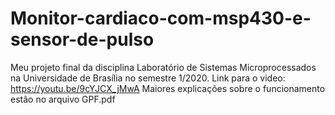 # Monitor-cardiaco-com-msp430-e-sensor-de-pulso
Meu projeto final da disciplina Laboratório de Sistemas Microprocessados na Universidade de Brasília no semestre 1/2020.
Link para o video: https://youtu.be/9cYJCX_jMwA
Maiores explicações sobre o funcionamento estão no arquivo GPF.pdf

